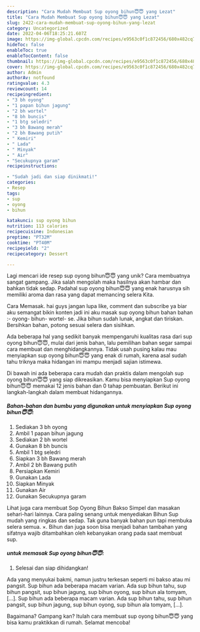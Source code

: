```yaml
---
description: "Cara Mudah Membuat Sup oyong bihun😇😇 yang Lezat"
title: "Cara Mudah Membuat Sup oyong bihun😇😇 yang Lezat"
slug: 2422-cara-mudah-membuat-sup-oyong-bihun-yang-lezat
category: Uncategorized
date: 2022-04-06T18:25:21.607Z
image: https://img-global.cpcdn.com/recipes/e9563c0f1c872456/680x482cq70/sup-oyong-bihun-foto-resep-utama.jpg
hideToc: false
enableToc: true
enableTocContent: false
thumbnail: https://img-global.cpcdn.com/recipes/e9563c0f1c872456/680x482cq70/sup-oyong-bihun-foto-resep-utama.jpg
cover: https://img-global.cpcdn.com/recipes/e9563c0f1c872456/680x482cq70/sup-oyong-bihun-foto-resep-utama.jpg
author: Admin
authorAv: notfound
ratingvalue: 4.3
reviewcount: 14
recipeingredient:
- "3 bh oyong"
- "1 papan bihun jagung"
- "2 bh wortel"
- "8 bh buncis"
- "1 btg seledri"
- "3 bh Bawang merah"
- "2 bh Bawang putih"
- " Kemiri"
- " Lada"
- " Minyak"
- " Air"
- "Secukupnya garam"
recipeinstructions:

- "Sudah jadi dan siap dinikmati!"
categories:
- Resep
tags:
- sup
- oyong
- bihun

katakunci: sup oyong bihun 
nutrition: 113 calories
recipecuisine: Indonesian
preptime: "PT32M"
cooktime: "PT40M"
recipeyield: "2"
recipecategory: Dessert

---
```





Lagi mencari ide resep sup oyong bihun😇😇 yang unik? Cara membuatnya sangat gampang. Jika salah mengolah maka hasilnya akan hambar dan bahkan tidak sedap. Padahal sup oyong bihun😇😇 yang enak harusnya sih memiliki aroma dan rasa yang dapat memancing selera Kita.





Cara Memasak. hai guys jangan lupa like, comment dan subscribe ya biar aku semangat bikin konten jadi ini aku masak sup oyong bihun bahan bahan :- oyong- bihun- wortel- se. Jika bihun sudah lunak, angkat dan tiriskan. Bersihkan bahan, potong sesuai selera dan sisihkan.

Ada beberapa hal yang sedikit banyak mempengaruhi kualitas rasa dari sup oyong bihun😇😇, mulai dari jenis bahan, lalu pemilihan bahan segar sampai cara membuat dan menghidangkannya. Tidak usah pusing kalau mau menyiapkan sup oyong bihun😇😇 yang enak di rumah, karena asal sudah tahu triknya maka hidangan ini mampu menjadi sajian istimewa.






Di bawah ini ada beberapa cara mudah dan praktis dalam mengolah sup oyong bihun😇😇 yang siap dikreasikan. Kamu bisa menyiapkan Sup oyong bihun😇😇 memakai 12 jenis bahan dan 0 tahap pembuatan. Berikut ini langkah-langkah dalam membuat hidangannya.

<!--inarticleads1-->

##### Bahan-bahan dan bumbu yang digunakan untuk menyiapkan Sup oyong bihun😇😇:

1. Sediakan 3 bh oyong
1. Ambil 1 papan bihun jagung
1. Sediakan 2 bh wortel
1. Gunakan 8 bh buncis
1. Ambil 1 btg seledri
1. Siapkan 3 bh Bawang merah
1. Ambil 2 bh Bawang putih
1. Persiapkan  Kemiri
1. Gunakan  Lada
1. Siapkan  Minyak
1. Gunakan  Air
1. Gunakan Secukupnya garam


Lihat juga cara membuat Sop Oyong Bihun Bakso Simpel dan masakan sehari-hari lainnya. Cara paling senang untuk menyediakan Bihun Sup mudah yang ringkas dan sedap. Tak guna banyak bahan pun tapi membuka selera semua. ×. Bihun dan juga soon bisa menjadi bahan tambahan yang sifatnya wajib ditambahkan oleh kebanyakan orang pada saat membuat sup. 

<!--inarticleads2-->

#####  untuk memasak Sup oyong bihun😇😇:


1. Selesai dan siap dihidangkan!

Ada yang menyukai bakmi, namun justru terkesan seperti mi bakso atau mi pangsit. Sup bihun ada beberapa macam varian. Ada sup bihun tahu, sup bihun pangsit, sup bihun jagung, sup bihun oyong, sup bihun ala tomyam, […]. Sup bihun ada beberapa macam varian. Ada sup bihun tahu, sup bihun pangsit, sup bihun jagung, sup bihun oyong, sup bihun ala tomyam, […]. 

Bagaimana? Gampang kan? Itulah cara membuat sup oyong bihun😇😇 yang bisa kamu praktikkan di rumah. Selamat mencoba!
